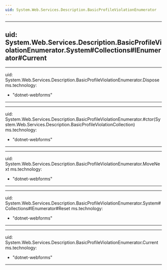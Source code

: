 ```yaml
---
uid: System.Web.Services.Description.BasicProfileViolationEnumerator
---
```


---
uid: System.Web.Services.Description.BasicProfileViolationEnumerator.System#Collections#IEnumerator#Current
---

---
uid: System.Web.Services.Description.BasicProfileViolationEnumerator.Dispose
ms.technology: 
  - "dotnet-webforms"
---

---
uid: System.Web.Services.Description.BasicProfileViolationEnumerator.#ctor(System.Web.Services.Description.BasicProfileViolationCollection)
ms.technology: 
  - "dotnet-webforms"
---

---
uid: System.Web.Services.Description.BasicProfileViolationEnumerator.MoveNext
ms.technology: 
  - "dotnet-webforms"
---

---
uid: System.Web.Services.Description.BasicProfileViolationEnumerator.System#Collections#IEnumerator#Reset
ms.technology: 
  - "dotnet-webforms"
---

---
uid: System.Web.Services.Description.BasicProfileViolationEnumerator.Current
ms.technology: 
  - "dotnet-webforms"
---
